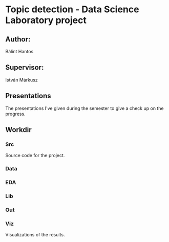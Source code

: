 # Topic detection - Data Science Laboratory project

## Author:
Bálint Hantos

## Supervisor:
István Márkusz

## Presentations
The presentations I've given during the semester to give a check up on the progress.

## Workdir
### Src
Source code for the project.


### Data

### EDA
### Lib
### Out

### Viz
Visualizations of the results.
